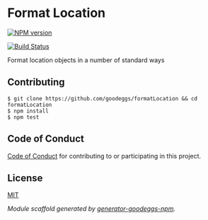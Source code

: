 # Format Location
[![NPM version](https://badge.fury.io/js/format-location.png)](http://badge.fury.io/js/format-location)



[![Build Status](https://travis-ci.org/goodeggs/formatLocation.png)](https://travis-ci.org/goodeggs/formatLocation)


Format location objects in a number of standard ways

## Contributing

```
$ git clone https://github.com/goodeggs/formatLocation && cd formatLocation
$ npm install
$ npm test
```

## Code of Conduct

[Code of Conduct](https://github.com/goodeggs/format-location/blob/master/CODE_OF_CONDUCT.md)
for contributing to or participating in this project.
## License

[MIT](https://github.com/goodeggs/format-location/blob/master/LICENSE.md)



_Module scaffold generated by [generator-goodeggs-npm](https://github.com/goodeggs/generator-goodeggs-npm)._